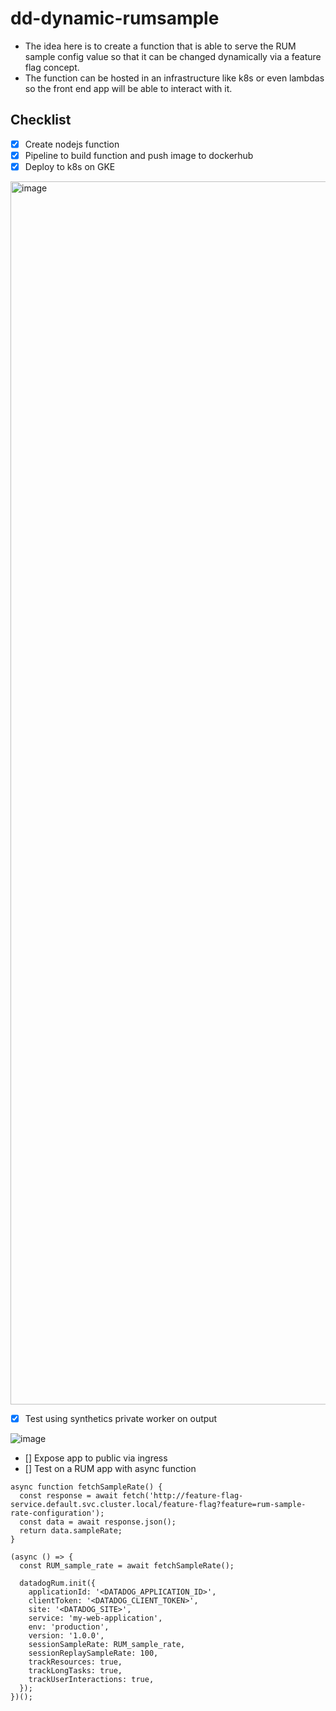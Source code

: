 # dd-dynamic-rumsample

- The idea here is to create a function that is able to serve the RUM sample config value so that it can be changed dynamically via a feature flag concept.
- The function can be hosted in an infrastructure like k8s or even lambdas so the front end app will be able to interact with it.

## Checklist
- [x] Create nodejs function
- [x] Pipeline to build function and push image to dockerhub
- [x] Deploy to k8s on GKE

<img width="1957" alt="image" src="https://github.com/user-attachments/assets/d3adbf29-6be7-4735-8735-0e15d71faf4f" />

- [x] Test using synthetics private worker on output

![image](https://github.com/user-attachments/assets/89520e84-14fc-4cbd-9f10-9dfa1b619b75)

- [] Expose app to public via ingress
- [] Test on a RUM app with async function
```
async function fetchSampleRate() {
  const response = await fetch('http://feature-flag-service.default.svc.cluster.local/feature-flag?feature=rum-sample-rate-configuration');
  const data = await response.json();
  return data.sampleRate;
}

(async () => {
  const RUM_sample_rate = await fetchSampleRate();

  datadogRum.init({
    applicationId: '<DATADOG_APPLICATION_ID>',
    clientToken: '<DATADOG_CLIENT_TOKEN>',
    site: '<DATADOG_SITE>',
    service: 'my-web-application',
    env: 'production',
    version: '1.0.0',
    sessionSampleRate: RUM_sample_rate,
    sessionReplaySampleRate: 100,
    trackResources: true,
    trackLongTasks: true,
    trackUserInteractions: true,
  });
})();

```
